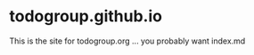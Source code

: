 todogroup.github.io
===================

This is the site for todogroup.org ... you probably want index.md
